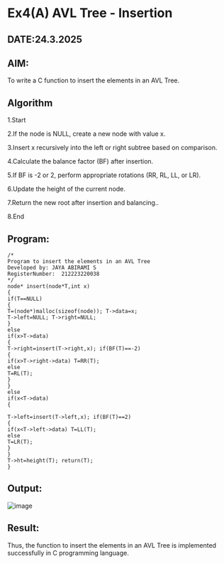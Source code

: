 # Ex4(A) AVL Tree - Insertion
## DATE:24.3.2025
## AIM:
To write a C function to insert the elements in an AVL Tree.

## Algorithm
1.Start

2.If the node is NULL, create a new node with value x.

3.Insert x recursively into the left or right subtree based on comparison.

4.Calculate the balance factor (BF) after insertion.

5.If BF is -2 or 2, perform appropriate rotations (RR, RL, LL, or LR).

6.Update the height of the current node.

7.Return the new root after insertion and balancing..

8.End
  
## Program:
```
/*
Program to insert the elements in an AVL Tree
Developed by: JAYA ABIRAMI S
RegisterNumber:  212223220038
*/
node* insert(node*T,int x)
{
if(T==NULL)
{
T=(node*)malloc(sizeof(node)); T->data=x;
T->left=NULL; T->right=NULL;
}
else
if(x>T->data)
{
T->right=insert(T->right,x); if(BF(T)==-2)
{
if(x>T->right->data) T=RR(T);
else
T=RL(T);
}
}
else
if(x<T->data)
{

T->left=insert(T->left,x); if(BF(T)==2)
{
if(x<T->left->data) T=LL(T);
else
T=LR(T);
}
}
T->ht=height(T); return(T);
}
```

## Output:

![image](https://github.com/user-attachments/assets/9485f5b4-e2fb-4f98-9e55-96bbc212b3ec)


## Result:
Thus, the function to insert the elements in an AVL Tree is implemented successfully in C programming language.
